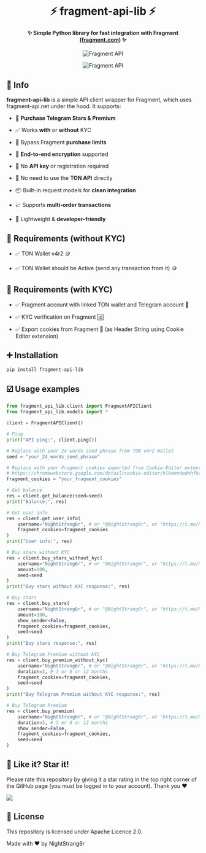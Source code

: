 <h1 align="center">
    ⚡️ fragment-api-lib ⚡️
</h1>

<h4 align="center">
    ✨ Simple Python library for fast integration with Fragment (<a href="https://fragment.com">fragment.com</a>) ✨
</h4>

<p align="center">
	<img src="https://i.ibb.co/YNxYtn7/2025-01-25-213756244.png" alt="Fragment API"/>
</p>

<p align="center">
    <img src="https://i.ibb.co/9bG0D5Q/2025-01-25-214508436-1.png" alt="Fragment API"/>
</p>

## 🚀 **Info**

**fragment-api-lib** is a simple API client wrapper for Fragment, which uses fragment-api.net under the hood. It supports:

- 💸 **Purchase Telegram Stars & Premium**

- ✅ Works **with** or **without** KYC

- 🔂 Bypass Fragment **purchase limits**

- 🔐 **End-to-end encryption** supported

- 🧩 No **API key** or registration required

- 💙 No need to use the **TON API** directly

- 📦 Built-in request models for **clean integration**

- 📈 Supports **multi-order transactions**

- 🧠 Lightweight & **developer-friendly**

## 📌 **Requirements (without KYC)**

- ✅ TON Wallet v4r2 🪙

- ✅ TON Wallet should be Active (send any transaction from it) 🪙

## 📌 **Requirements (with KYC)**

- ✅ Fragment account with linked TON wallet and Telegram account 🔗

- ✅ KYC verification on Fragment 🆔

- ✅ Export cookies from Fragment 🍪 (as Header String using Cookie Editor extension)

## ➕ **Installation**

```
pip install fragment-api-lib
```

## ☑️ **Usage examples**

```python
from fragment_api_lib.client import FragmentAPIClient
from fragment_api_lib.models import *

client = FragmentAPIClient()

# Ping
print("API ping:", client.ping())

# Replace with your 24 words seed phrase from TON v4r2 Wallet
seed = "your_24_words_seed_phrase"

# Replace with your Fragment cookies exported from Cookie-Editor extension as Header String
# https://chromewebstore.google.com/detail/cookie-editor/hlkenndednhfkekhgcdicdfddnkalmdm
fragment_cookies = "your_fragment_cookies"

# Get balance
res = client.get_balance(seed=seed)
print("Balance:", res)

# Get user info
res = client.get_user_info(
    username="NightStrang6r", # or "@NightStrang6r", or "https://t.me/NightStrang6r"
    fragment_cookies=fragment_cookies
)
print("User info:", res)

# Buy stars without KYC
res = client.buy_stars_without_kyc(
    username="NightStrang6r", # or "@NightStrang6r", or "https://t.me/NightStrang6r"
    amount=100,
    seed=seed
)
print("Buy stars without KYC response:", res)

# Buy stars
res = client.buy_stars(
    username="NightStrang6r", # or "@NightStrang6r", or "https://t.me/NightStrang6r"
    amount=100,
    show_sender=False,
    fragment_cookies=fragment_cookies,
    seed=seed
)
print("Buy stars response:", res)

# Buy Telegram Premium without KYC
res = client.buy_premium_without_kyc(
    username="NightStrang6r", # or "@NightStrang6r", or "https://t.me/NightStrang6r"
    duration=3, # 3 or 6 or 12 months
    fragment_cookies=fragment_cookies,
    seed=seed
)
print("Buy Telegram Premium without KYC response:", res)

# Buy Telegram Premium
res = client.buy_premium(
    username="NightStrang6r", # or "@NightStrang6r", or "https://t.me/NightStrang6r"
    duration=3, # 3 or 6 or 12 months
    show_sender=False,
    fragment_cookies=fragment_cookies,
    seed=seed
)
```

## 🎉 **Like it? Star it!**

Please rate this repository by giving it a star rating in the top right corner of the GitHub page (you must be logged in to your account). Thank you ❤️

![](https://i.ibb.co/x3hFFvf/2022-08-18-132617815.png)

## 📄 **License**

This repository is licensed under Apache Licence 2.0.

Made with ❤️ by NightStrang6r